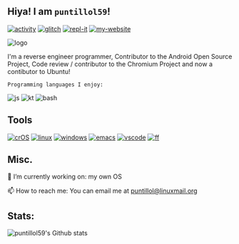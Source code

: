 ## Hiya! I am `puntillol59`!

[![activity](https://img.shields.io/static/v1?label=Account&message=Active&color=blue&style=plastic&logo=Git)](https://gitmemory.com/puntillol59)
[![glitch](https://img.shields.io/badge/Glitch-%40puntillol59-ff69b4?style=plastic&logo=glitch)](https://glitch.com/@puntillol59)
[![repl-it](https://img.shields.io/badge/repl.it-%40LucasPuntillo-lightgrey?style=plastic&logo=repl.it)](http://repl.it/@LucasPuntillo)
[![my-website](https://img.shields.io/badge/Website:-Online-blueviolet?style=plastic&logo=internet-explorer)](http://puntillol59.ml)

![logo](https://i.imgur.com/jAYaz7t.png)

I'm a reverse engineer programmer, Contributor to the Android Open Source Project, Code review / contributor to the Chromium Project and now a contibutor to Ubuntu!

    Programming languages I enjoy: 

![js](https://img.shields.io/badge/*-Javascript-yellow?style=plastic&logo=javascript)
![kt](https://img.shields.io/badge/*-Kotlin-blue?style=plastic&logo=kotlin)
![bash](https://img.shields.io/badge/*-bash-lightgrey?style=plastic&logo=gnu-bash)

## Tools

[![crOS](https://img.shields.io/badge/OS:-chromeOS-informational?style=plastic&logo=google-chrome)](https://www.google.com/chromebook/)
[![linux](https://img.shields.io/badge/OS:-Linux-yellow?style=plastic&logo=linux)](https://ubuntu.com/)
[![windows](https://img.shields.io/badge/OS:-Windows-9cf?style=plastic&logo=windows)](https://www.microsoft.com/en-ca/windows)
[![emacs](https://img.shields.io/badge/Editor:-Emacs-blueviolet?style=plastic&logo=gnu-emacs)](https://www.gnu.org/software/emacs/)
[![vscode](https://img.shields.io/badge/Editor:-VScode-blue?style=plastic&logo=visual-studio-code)](https://code.visualstudio.com/)
[![ff](https://img.shields.io/badge/Browser:-Firefox%20Beta-orange?style=plastic&logo=firefox-browser)](https://www.mozilla.org/en-CA/firefox/channel/desktop/)

## Misc.

🔭 I’m currently working on: my own OS

📫 How to reach me: You can email me at puntillol@linuxmail.org

## Stats:

![puntillol59's Github stats](https://github-readme-stats.vercel.app/api?username=puntillol59&show_icons=true&theme=tokyonight)
